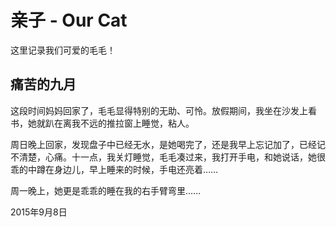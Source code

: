 # 亲子 - Our Cat

这里记录我们可爱的毛毛！

## 痛苦的九月

这段时间妈妈回家了，毛毛显得特别的无助、可怜。放假期间，我坐在沙发上看书，她就趴在离我不远的推拉窗上睡觉，粘人。

周日晚上回家，发现盘子中已经无水，是她喝完了，还是我早上忘记加了，已经记不清楚，心痛。十一点，我关灯睡觉，毛毛凑过来，我打开手电，和她说话，她很乖的中蹲在身边儿，早上睡来的时候，手电还亮着……

周一晚上，她更是乖乖的睡在我的右手臂弯里……

2015年9月8日